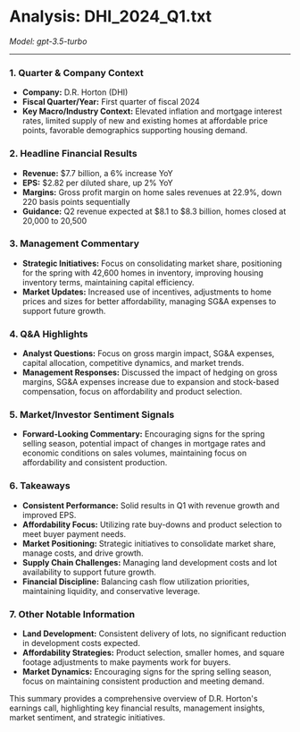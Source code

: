 # Analysis: DHI_2024_Q1.txt

*Model: gpt-3.5-turbo*

---

### 1. Quarter & Company Context
- **Company:** D.R. Horton (DHI)
- **Fiscal Quarter/Year:** First quarter of fiscal 2024
- **Key Macro/Industry Context:** Elevated inflation and mortgage interest rates, limited supply of new and existing homes at affordable price points, favorable demographics supporting housing demand.

### 2. Headline Financial Results
- **Revenue:** $7.7 billion, a 6% increase YoY
- **EPS:** $2.82 per diluted share, up 2% YoY
- **Margins:** Gross profit margin on home sales revenues at 22.9%, down 220 basis points sequentially
- **Guidance:** Q2 revenue expected at $8.1 to $8.3 billion, homes closed at 20,000 to 20,500

### 3. Management Commentary
- **Strategic Initiatives:** Focus on consolidating market share, positioning for the spring with 42,600 homes in inventory, improving housing inventory terms, maintaining capital efficiency.
- **Market Updates:** Increased use of incentives, adjustments to home prices and sizes for better affordability, managing SG&A expenses to support future growth.

### 4. Q&A Highlights
- **Analyst Questions:** Focus on gross margin impact, SG&A expenses, capital allocation, competitive dynamics, and market trends.
- **Management Responses:** Discussed the impact of hedging on gross margins, SG&A expenses increase due to expansion and stock-based compensation, focus on affordability and product selection.

### 5. Market/Investor Sentiment Signals
- **Forward-Looking Commentary:** Encouraging signs for the spring selling season, potential impact of changes in mortgage rates and economic conditions on sales volumes, maintaining focus on affordability and consistent production.

### 6. Takeaways
- **Consistent Performance:** Solid results in Q1 with revenue growth and improved EPS.
- **Affordability Focus:** Utilizing rate buy-downs and product selection to meet buyer payment needs.
- **Market Positioning:** Strategic initiatives to consolidate market share, manage costs, and drive growth.
- **Supply Chain Challenges:** Managing land development costs and lot availability to support future growth.
- **Financial Discipline:** Balancing cash flow utilization priorities, maintaining liquidity, and conservative leverage.

### 7. Other Notable Information
- **Land Development:** Consistent delivery of lots, no significant reduction in development costs expected.
- **Affordability Strategies:** Product selection, smaller homes, and square footage adjustments to make payments work for buyers.
- **Market Dynamics:** Encouraging signs for the spring selling season, focus on maintaining consistent production and meeting demand.

This summary provides a comprehensive overview of D.R. Horton's earnings call, highlighting key financial results, management insights, market sentiment, and strategic initiatives.